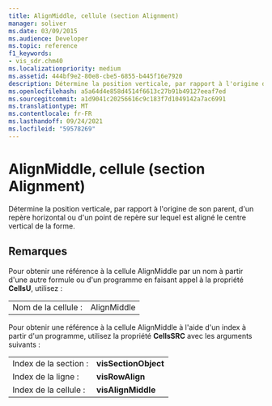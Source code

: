 ```yaml
---
title: AlignMiddle, cellule (section Alignment)
manager: soliver
ms.date: 03/09/2015
ms.audience: Developer
ms.topic: reference
f1_keywords:
- vis_sdr.chm40
ms.localizationpriority: medium
ms.assetid: 444bf9e2-80e8-cbe5-6855-b445f16e7920
description: Détermine la position verticale, par rapport à l'origine de son parent, d'un repère horizontal ou d'un point de repère sur lequel est aligné le centre vertical de la forme.
ms.openlocfilehash: a5a64d4e858d4514f6613c27b91b49127eeaf7ed
ms.sourcegitcommit: a1d9041c20256616c9c183f7d1049142a7ac6991
ms.translationtype: MT
ms.contentlocale: fr-FR
ms.lasthandoff: 09/24/2021
ms.locfileid: "59578269"
---
```

# <a name="alignmiddle-cell-alignment-section"></a>AlignMiddle, cellule (section Alignment)

Détermine la position verticale, par rapport à l'origine de son parent, d'un repère horizontal ou d'un point de repère sur lequel est aligné le centre vertical de la forme.
  
## <a name="remarks"></a>Remarques

Pour obtenir une référence à la cellule AlignMiddle par un nom à partir d'une autre formule ou d'un programme en faisant appel à la propriété **CellsU**, utilisez : 
  
|||
|:-----|:-----|
| Nom de la cellule :  <br/> | AlignMiddle  <br/> |
   
Pour obtenir une référence à la cellule AlignMiddle à l'aide d'un index à partir d'un programme, utilisez la propriété **CellsSRC** avec les arguments suivants : 
  
|||
|:-----|:-----|
| Index de la section :  <br/> |**visSectionObject** <br/> |
| Index de la ligne :  <br/> |**visRowAlign** <br/> |
| Index de la cellule :  <br/> |**visAlignMiddle** <br/> |
   

